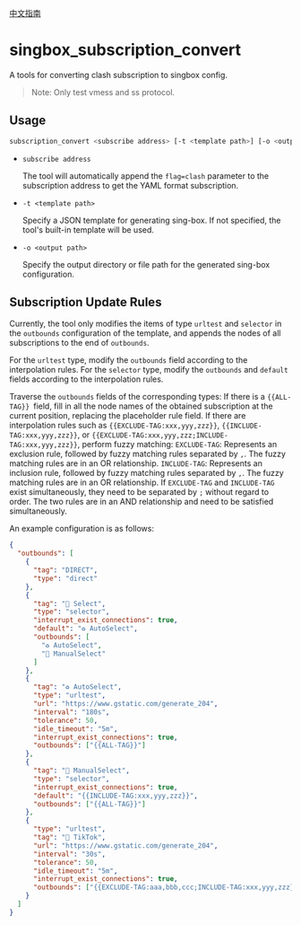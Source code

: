 [中文指南](https://blog.picopock.com/2023/02/12/debian/debian/#%E9%83%A8%E7%BD%B2-singBox-%E5%AE%B9%E5%99%A8)

# singbox_subscription_convert

A tools for converting clash subscription to singbox config.

> Note: Only test vmess and ss protocol.

## Usage

```sh
subscription_convert <subscribe address> [-t <template path>] [-o <output path>]
```

- `subscribe address`

  The tool will automatically append the `flag=clash` parameter to the subscription address to get the YAML format subscription.

- `-t <template path>`

  Specify a JSON template for generating sing-box. If not specified, the tool's built-in template will be used.

- `-o <output path>`

  Specify the output directory or file path for the generated sing-box configuration.

## Subscription Update Rules

Currently, the tool only modifies the items of type `urltest` and `selector` in the `outbounds` configuration of the template, and appends the nodes of all subscriptions to the end of `outbounds`.

For the `urltest` type, modify the `outbounds` field according to the interpolation rules.
For the `selector` type, modify the `outbounds` and `default` fields according to the interpolation rules.

Traverse the `outbounds` fields of the corresponding types:
  If there is a `{{ALL-TAG}} `field, fill in all the node names of the obtained subscription at the current position, replacing the placeholder rule field.
  If there are interpolation rules such as `{{EXCLUDE-TAG:xxx,yyy,zzz}}`, `{{INCLUDE-TAG:xxx,yyy,zzz}}`, or `{{EXCLUDE-TAG:xxx,yyy,zzz;INCLUDE-TAG:xxx,yyy,zzz}}`, perform fuzzy matching:
    `EXCLUDE-TAG`: Represents an exclusion rule, followed by fuzzy matching rules separated by `,`. The fuzzy matching rules are in an OR relationship.
    `INCLUDE-TAG`: Represents an inclusion rule, followed by fuzzy matching rules separated by `,`. The fuzzy matching rules are in an OR relationship.
    If `EXCLUDE-TAG` and `INCLUDE-TAG` exist simultaneously, they need to be separated by `;` without regard to order. The two rules are in an AND relationship and need to be satisfied simultaneously.

An example configuration is as follows:

```json
{
  "outbounds": [
    {
      "tag": "DIRECT",
      "type": "direct"
    },
    {
      "tag": "🚀 Select",
      "type": "selector",
      "interrupt_exist_connections": true,
      "default": "♻️ AutoSelect",
      "outbounds": [
        "♻️ AutoSelect",
        "🚀 ManualSelect"
      ]
    },
    {
      "tag": "♻️ AutoSelect",
      "type": "urltest",
      "url": "https://www.gstatic.com/generate_204",
      "interval": "180s",
      "tolerance": 50,
      "idle_timeout": "5m",
      "interrupt_exist_connections": true,
      "outbounds": ["{{ALL-TAG}}"]
    },
    {
      "tag": "🚀 ManualSelect",
      "type": "selector",
      "interrupt_exist_connections": true,
      "default": "{{INCLUDE-TAG:xxx,yyy,zzz}}",
      "outbounds": ["{{ALL-TAG}}"]
    },
    {
      "type": "urltest",
      "tag": "🎵 TikTok",
      "url": "https://www.gstatic.com/generate_204",
      "interval": "30s",
      "tolerance": 50,
      "idle_timeout": "5m",
      "interrupt_exist_connections": true,
      "outbounds": ["{{EXCLUDE-TAG:aaa,bbb,ccc;INCLUDE-TAG:xxx,yyy,zzz}}"]
    }
  ]
}
```